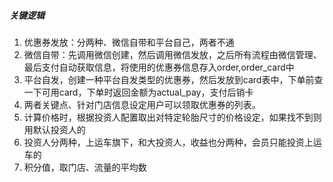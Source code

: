 ##### 关键逻辑
1. 优惠券发放：分两种、微信自带和平台自己，两者不通
2. 微信自带：先调用微信创建，然后调用微信发放，之后所有流程由微信管理、最后支付自动获取信息，将使用的优惠券信息存入order,order_card中
3. 平台自发，创建一种平台自发类型的优惠券，然后发放到card表中，下单前查一下可用card，下单时返回金额为actual_pay，支付后销卡
4. 两者关键点、针对门店信息设定用户可以领取优惠券的列表。
5. 计算价格时，根据投资人配置取出对特定轮胎尺寸的价格设定，如果找不到则用默认投资人的
6. 投资人分两种，上运车旗下，和大投资人，收益也分两种，会员只能投资上运车的
7. 积分值，取门店、流量的平均数
